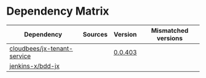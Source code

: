 # Dependency Matrix

Dependency | Sources | Version | Mismatched versions
---------- | ------- | ------- | -------------------
[cloudbees/jx-tenant-service](https://github.com/cloudbees/jx-tenant-service) |  | [0.0.403](https://github.com/cloudbees/jx-tenant-service/releases/tag/v0.0.403) | 
[jenkins-x/bdd-jx](https://github.com/jenkins-x/bdd-jx.git) |  | []() | 

